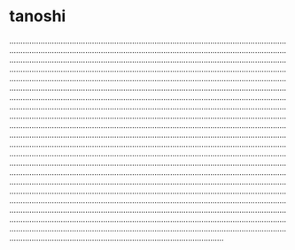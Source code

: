# tanoshi
............................................................................................................................................................................................................................................................................................................................................................................................................................................................................................................................................................................................................................................................................................................................................................................................................................................................................................................................................................................................................................................................................................................................................................................................................................................................................................................................................................................................................................................................................................................................................................................................................................................................................................................................................................................................................................................................................................................................................................................................................................................................................................................................................................................................................................................................................................................................................................................................................................................................................................................................................................................................................................................................................................................................................................................................................